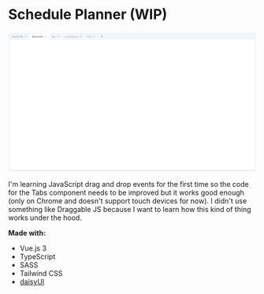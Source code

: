 # Schedule Planner (WIP)

![Schedule Planner](https://github.com/branivreyes/schedule-planner/blob/main/schedule-planner-screenshot.png)

I'm learning JavaScript drag and drop events for the first time so the code for the Tabs component needs to be improved but it works good enough (only on Chrome and doesn't support touch devices for now). I didn't use something like Draggable JS because I want to learn how this kind of thing works under the hood.

**Made with:**

- Vue.js 3
- TypeScript
- SASS
- Tailwind CSS
- [daisyUI](https://daisyui.com/)